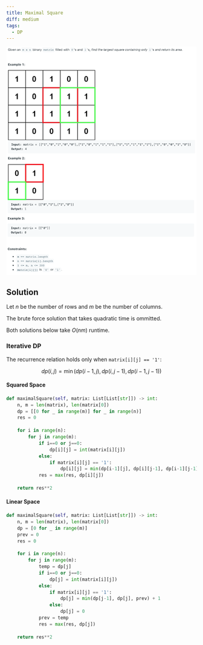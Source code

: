 ```yaml
---
title: Maximal Square
diff: medium
tags:
  - DP
---
```


<img class="medium-zoom" src="/algo/maximal-square.png" alt="https://leetcode.com/problems/maximal-square">

## Solution

Let $n$ be the number of rows and $m$ be the number of columns.

The brute force solution that takes quadratic time is ommitted.

Both solutions below take $O(nm)$ runtime.

### Iterative DP

The recurrence relation holds only when `matrix[i][j] == '1'`:

$$dp(i, j) = \min \left(dp(i-1, j), dp(i, j-1), dp(i-1, j-1) \right)$$

#### Squared Space

```py
def maximalSquare(self, matrix: List[List[str]]) -> int:
    n, m = len(matrix), len(matrix[0])
    dp = [[0 for _ in range(m)] for _ in range(n)]
    res = 0

    for i in range(n):
        for j in range(m):
            if i==0 or j==0:
                dp[i][j] = int(matrix[i][j])
            else:
                if matrix[i][j] == '1':
                    dp[i][j] = min(dp[i-1][j], dp[i][j-1], dp[i-1][j-1]) + 1
            res = max(res, dp[i][j])

    return res**2
```

#### Linear Space

```py
def maximalSquare(self, matrix: List[List[str]]) -> int:
    n, m = len(matrix), len(matrix[0])
    dp = [0 for _ in range(m)]
    prev = 0
    res = 0

    for i in range(n):
        for j in range(m):
            temp = dp[j]
            if i==0 or j==0:
                dp[j] = int(matrix[i][j])
            else:
                if matrix[i][j] == '1':
                    dp[j] = min(dp[j-1], dp[j], prev) + 1
                else:
                    dp[j] = 0
            prev = temp
            res = max(res, dp[j])

    return res**2
```
